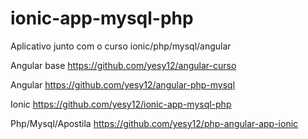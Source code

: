 # ionic-app-mysql-php
Aplicativo junto com o curso ionic/php/mysql/angular

Angular base
https://github.com/yesy12/angular-curso

Angular 
https://github.com/yesy12/angular-php-mysql
 
Ionic 
https://github.com/yesy12/ionic-app-mysql-php

Php/Mysql/Apostila
https://github.com/yesy12/php-angular-app-ionic
